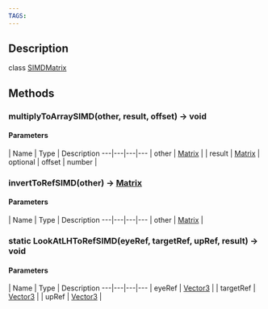 ```yaml
---
TAGS:
---
```

## Description

class [SIMDMatrix](/classes/2.3/SIMDMatrix)



## Methods

### multiplyToArraySIMD(other, result, offset) &rarr; void



#### Parameters
 | Name | Type | Description
---|---|---|---
 | other | [Matrix](/classes/2.3/Matrix) | 
 | result | [Matrix](/classes/2.3/Matrix) | 
optional | offset | number | 
### invertToRefSIMD(other) &rarr; [Matrix](/classes/2.3/Matrix)



#### Parameters
 | Name | Type | Description
---|---|---|---
 | other | [Matrix](/classes/2.3/Matrix) | 

### static  LookAtLHToRefSIMD(eyeRef, targetRef, upRef, result) &rarr; void



#### Parameters
 | Name | Type | Description
---|---|---|---
 | eyeRef | [Vector3](/classes/2.3/Vector3) | 
 | targetRef | [Vector3](/classes/2.3/Vector3) | 
 | upRef | [Vector3](/classes/2.3/Vector3) | 
